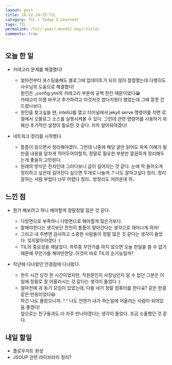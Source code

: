 ```yaml
---
layout: post
title: 18-12-24~25-TIL
catogory: TIL ( Today I Learned)
tags: TIL
permalink: /til/:year/:month/:day/:title/
comments: true
---
```



## 오늘 한 일
- 카테고리 문제를 해결했다!
  - 얼마전부터 포스팅을해도 블로그에 업데이트가 되지 않아 절절맸는데 다행히도 사수님의 도움으로 해결했다!  
  원인은 _config.yml의 카테고리 부분에 공백 한칸 때문이었다:sob:  
  카테고리 이름 바꾸고 추가하려고 이것저것 썼다지웠다 했었는데 그때 잘못 건드렸나보다.
  - 원인을 찾고싶을 땐, intelliJ를 열고 터미널에서 jekyll serve 명령어를 치면 로컬에서 깃블로그 소스를 실행시켜볼 수 있다.
  그런데 관련 명령어를 사용하기 위해선 추가적인 설정이 필요한 것 같다. 차차 알아둬야겠다!

- 네트워크 정리를 시작했다.
  - 틈틈이 읽으면서 정리해야겠다. 그런데 나중에 해당 글만 읽어도 쏙쏙 이해가 될만큼 내용을 알차게 적어두어야할지, 
  정말로 필요한 부분만 깔끔하게 정리해두는게 좋을지 고민된다. 
  - 원래의 방식은 전자인데 그러다보니 글이 길어지는 것 같다. 
  눈에 딱 들어오게 정리하고 싶은데 길어진다 싶으면 두개로 나눌까..? 나도 잘하고싶다 정리..정리 잘하는 사람 부럽다 
  너무 어렵다 정리.. 방정리도 어려운데 하..
  

## 느낀 점 
- 뭔가 해보려고 하니 해야할게 정말정말 많은 것 같다. 
  - 다방면으로 부족하니 다방면으로 해야할게 많은가보다.
  - 잘해야한다는 생각보단 천천히 틈틈이 알아간다는 생각으로 재미나게 하자! 
  - 그리고 내 주변엔 감사하고 소중한 사람들이 정말 많은 것 같다는 생각이 들었다. 잊지말아야겠다 :)
  - TIL의 중요성을 깨달았다. 하루중 무언가를 하지 않으면 오늘 한일을 쓸 수 없기때문에 무언가를 해야만한당..이것이 바로 TIL의 순기능일까?

- 작년에 다녀왔던 안경점에 다녀왔다. 
  - 한두 시간 남짓 한 시간이었지만, 직원분인지 사장님인지 알 수 없던 그분은 
  이 일에 정말로 잘 어울리시는 것 같다는 생각이 들었다 :)
  - 얼마전에 과 동기 모임이 있었는데, 다들 네가 정말 컴퓨터를 한다곸? 같은 한결같은 반응이었다:smiley:   
  하긴 나도 몰랐으니까..^.^ 나도 언젠가 내가 하는일에 어울리는 사람이 되어있음 좋겠다!   
  앞으로는 친구들과도 더 자주 만나야겠다는 생각이 들었다. 조금 소홀했던 것 같다. 


## 내일 할일
- 플로우차트 완성
- JSOUP 관련 라이브러리 정리?

